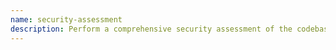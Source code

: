 ```yaml
---
name: security-assessment
description: Perform a comprehensive security assessment of the codebase
---
```


<!-- Security assessment instructions will be added here -->
